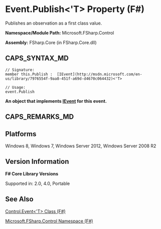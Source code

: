 # Event.Publish<'T> Property (F#)

Publishes an observation as a first class value.

**Namespace/Module Path:** Microsoft.FSharp.Control

**Assembly:** FSharp.Core (in FSharp.Core.dll)


## CAPS_SYNTAX_MD

```
// Signature:
member this.Publish :  [IEvent](http://msdn.microsoft.com/en-us/library/7976554f-9aa8-451f-a69d-d4670c064432)<'T>

// Usage:
event.Publish
```
**An object that implements [IEvent](http://msdn.microsoft.com/en-us/library/7976554f-9aa8-451f-a69d-d4670c064432) for this event.**
## CAPS_REMARKS_MD

## Platforms
Windows 8, Windows 7, Windows Server 2012, Windows Server 2008 R2


## Version Information
**F# Core Library Versions**

Supported in: 2.0, 4.0, Portable




## See Also
[Control.Event&#60;'T&#62; Class &#40;F&#35;&#41;](Control.Event%3C%27T%3E+Class+%28F%23%29.md)

[Microsoft.FSharp.Control Namespace &#40;F&#35;&#41;](Microsoft.FSharp.Control+Namespace+%28F%23%29.md)

